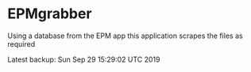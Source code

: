# EPMgrabber
Using a database from the EPM app this application scrapes the files as required


Latest backup: Sun Sep 29 15:29:02 UTC 2019
